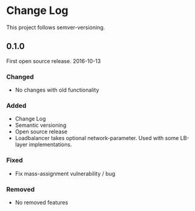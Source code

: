 # Change Log

This project follows semver-versioning.


## 0.1.0
First open source release. 2016-10-13

### Changed
- No changes with old functionality


### Added
- Change Log
- Semantic versioning
- Open source release
- Loadbalancer takes optional network-parameter. Used with some LB-layer implementations.

### Fixed
- Fix mass-assignment vulnerability / bug

### Removed
- No removed features
